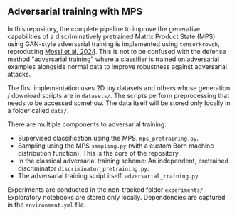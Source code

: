 ## Adversarial training with MPS
In this repository, the complete pipeline to improve the generative capabilities of a discriminatively pretrained Matrix Product State (MPS) using GAN-style adversarial training is implemented using `tensorkrowch`, reproducing [Mossi et al. 2024](https://arxiv.org/abs/2406.17441). This is not to be confused with the defense method "adversarial training" where a classifier is trained on adversarial examples alongside normal data to improve robustness against adversarial attacks. 

The first implementation uses 2D toy datasets and others whose generation / download scripts are in `datasets/`. The scripts perform preprocessing that needs to be accessed somehow. The data itself will be stored only locally in a folder called `data/`. 

There are multiple components to adversarial training: 
- Supervised classification using the MPS. `mps_pretraining.py`.
- Sampling using the MPS `sampling.py` (with a custom Born machine distribution function). This is the core of the repository. 
- In the classical adversarial training scheme: An independent, pretrained discriminator `discriminator_pretraining.py`.
- The adversarial training script itself. `adversarial_training.py`.

Experiments are conducted in the non-tracked folder `experiments/`. Exploratory notebooks are stored only locally. Dependencies are captured in the `environment.yml` file. 

